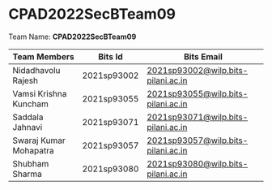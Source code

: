 # CPAD2022SecBTeam09

Team Name: **CPAD2022SecBTeam09**

|Team Members   | Bits Id   | Bits Email   |
|---|---|---|
| Nidadhavolu Rajesh   | 2021sp93002  | 2021sp93002@wilp.bits-pilani.ac.in  |
| Vamsi Krishna Kuncham  | 2021sp93055  | 2021sp93055@wilp.bits-pilani.ac.in  |
| Saddala Jahnavi | 2021sp93071   | 2021sp93071@wilp.bits-pilani.ac.in   |
| Swaraj Kumar Mohapatra   | 2021sp93057  | 2021sp93057@wilp.bits-pilani.ac.in  |
| Shubham Sharma   | 2021sp93080  | 2021sp93080@wilp.bits-pilani.ac.in  |
